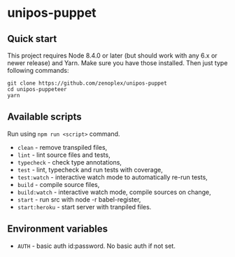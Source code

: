 # unipos-puppet

## Quick start

This project requires Node 8.4.0 or later (but should work with any 6.x or newer release) and Yarn. Make sure you have those installed.
Then just type following commands:

```
git clone https://github.com/zenoplex/unipos-puppet
cd unipos-puppeteer
yarn
```

## Available scripts

Run using `npm run <script>` command.

+ `clean` - remove transpiled files,
+ `lint` - lint source files and tests,
+ `typecheck` - check type annotations,
+ `test` - lint, typecheck and run tests with coverage,
+ `test:watch` - interactive watch mode to automatically re-run tests, 
+ `build` - compile source files,
+ `build:watch` - interactive watch mode, compile sources on change,
+ `start` - run src with node -r babel-register,
+ `start:heroku` - start server with tranpiled files. 

## Environment variables

+ `AUTH` - basic auth id:password.  No basic auth if not set.
